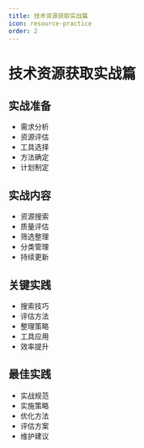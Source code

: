 ```yaml
---
title: 技术资源获取实战篇
icon: resource-practice
order: 2
---
```


# 技术资源获取实战篇

## 实战准备
- 需求分析
- 资源评估
- 工具选择
- 方法确定
- 计划制定

## 实战内容
- 资源搜索
- 质量评估
- 筛选整理
- 分类管理
- 持续更新

## 关键实践
- 搜索技巧
- 评估方法
- 整理策略
- 工具应用
- 效率提升

## 最佳实践
- 实战规范
- 实施策略
- 优化方法
- 评估方案
- 维护建议
